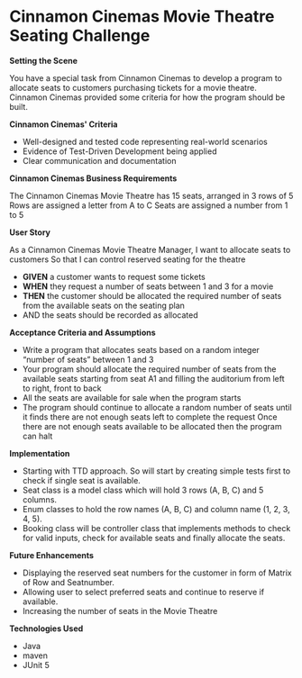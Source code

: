 # Cinnamon Cinemas Movie Theatre Seating Challenge

**Setting the Scene**

You have a special task from Cinnamon Cinemas to develop a program to allocate seats to customers purchasing tickets for a movie theatre.  Cinnamon Cinemas provided some criteria for how the program should be built. 

**Cinnamon Cinemas' Criteria**

* Well-designed and tested code representing real-world scenarios
* Evidence of Test-Driven Development being applied
* Clear communication and documentation 

**Cinnamon Cinemas Business Requirements**

The Cinnamon Cinemas Movie Theatre has 15 seats, arranged in 3 rows of 5
Rows are assigned a letter from A to C
Seats are assigned a number from 1 to 5 

**User Story**

As a Cinnamon Cinemas Movie Theatre Manager, I want to allocate seats to customers
So that I can control reserved seating for the theatre

* **GIVEN** a customer wants to request some tickets
* **WHEN** they request a number of seats between 1 and 3 for a movie
* **THEN** the customer should be allocated the required number of seats from the available seats on the seating plan 
* AND the seats should be recorded as allocated

**Acceptance Criteria and Assumptions**
* Write a program that allocates seats based on a random integer “number of seats” between 1 and 3
* Your program should allocate the required number of seats from the available seats starting from seat A1 and filling the auditorium from  left to right, front to back
* All the seats are available for sale when the program starts
* The program should continue to allocate a random number of seats until it finds there are not enough seats left to complete the request Once there are not enough seats available to be allocated then the program can halt 

**Implementation**

* Starting with TTD approach. So will start by creating simple tests first to check if single seat is available. 
* Seat class is a model class which will hold 3 rows (A, B, C) and 5 columns. 
* Enum classes to hold the row names (A, B, C) and column name (1, 2, 3, 4, 5).
* Booking class will be controller class that implements methods to check for valid inputs, check for available seats and finally allocate the seats.

**Future Enhancements**

* Displaying the reserved seat numbers for the customer in form of Matrix of Row and Seatnumber. 
* Allowing user to select preferred seats and continue to reserve if available.
* Increasing the number of seats in the Movie Theatre

**Technologies Used**
* Java
* maven
* JUnit 5